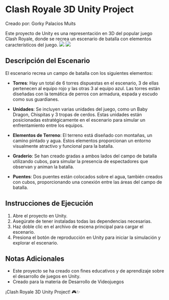 # Clash Royale 3D Unity Project

Creado por: Gorky Palacios Muits

Este proyecto de Unity es una representación en 3D del popular juego Clash Royale, donde se recrea un escenario de batalla con elementos característicos del juego.
![](https://i.ibb.co/6XhVM4C/Screenshot-2024-04-11-144239.png)
![](https://i.ibb.co/jRQ0Z7v/Screenshot-2024-04-11-144928.png)


## Descripción del Escenario

El escenario recrea un campo de batalla con los siguientes elementos:

- **Torres**: Hay un total de 6 torres dispuestas en el escenario, 3 de ellas pertenecen al equipo rojo y las otras 3 al equipo azul. Las torres están diseñadas con la temática de perros con armadura, espada y escudo como sus guardianes.

- **Unidades**: Se incluyen varias unidades del juego, como un Baby Dragon, Chispitas y 3 tropas de cerdos. Estas unidades están posicionadas estratégicamente en el escenario para simular un enfrentamiento entre los equipos.

- **Elementos de Terreno**: El terreno está diseñado con montañas, un camino pintado y agua. Estos elementos proporcionan un entorno visualmente atractivo y funcional para la batalla.

- **Graderío**: Se han creado gradas a ambos lados del campo de batalla utilizando cubos, para simular la presencia de espectadores que observan y animan la batalla.

- **Puentes**: Dos puentes están colocados sobre el agua, también creados con cubos, proporcionando una conexión entre las áreas del campo de batalla.

## Instrucciones de Ejecución

1. Abre el proyecto en Unity.
2. Asegúrate de tener instaladas todas las dependencias necesarias.
3. Haz doble clic en el archivo de escena principal para cargar el escenario.
4. Presiona el botón de reproducción en Unity para iniciar la simulación y explorar el escenario.

## Notas Adicionales

- Este proyecto se ha creado con fines educativos y de aprendizaje sobre el desarrollo de juegos en Unity.
- Creado para la materia de Desarrollo de Videojuegos

¡Clash Royale 3D Unity Project! 🎮✨
